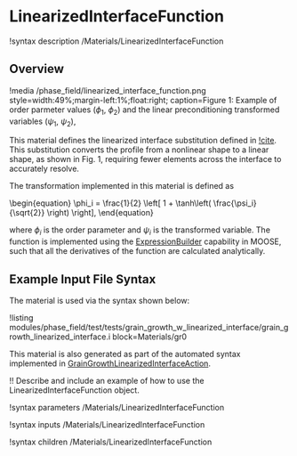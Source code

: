 # LinearizedInterfaceFunction

!syntax description /Materials/LinearizedInterfaceFunction

## Overview

!media /phase_field/linearized_interface_function.png style=width:49%;margin-left:1%;float:right;
       caption=Figure 1: Example of order parmeter values ($\phi_1$, $\phi_2$) and the linear preconditioning transformed variables ($\psi_1$, $\psi_2$),

This material defines the linearized interface substitution defined in [!cite](glasner2001nonlinear). This substitution converts the profile from a nonlinear shape to a linear shape, as shown in Fig. 1, requiring fewer elements across the interface to accurately resolve.

The transformation implemented in this material is defined as

\begin{equation}
    \phi_i = \frac{1}{2} \left[ 1 + \tanh\left( \frac{\psi_i}{\sqrt{2}} \right) \right],
\end{equation}

where $\phi_i$ is the order parameter and $\psi_i$ is the transformed variable. The function is implemented using the [ExpressionBuilder](/ExpressionBuilder.md) capability in MOOSE, such that all the derivatives of the function are calculated analytically.

## Example Input File Syntax

The material is used via the syntax shown below:

!listing modules/phase_field/test/tests/grain_growth_w_linearized_interface/grain_growth_linearized_interface.i block=Materials/gr0

This material is also generated as part of the automated syntax implemented in [GrainGrowthLinearizedInterfaceAction](/GrainGrowthLinearizedInterfaceAction.md).

!! Describe and include an example of how to use the LinearizedInterfaceFunction object.

!syntax parameters /Materials/LinearizedInterfaceFunction

!syntax inputs /Materials/LinearizedInterfaceFunction

!syntax children /Materials/LinearizedInterfaceFunction
